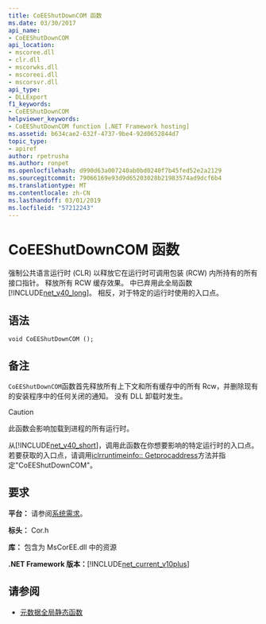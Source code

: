 ```yaml
---
title: CoEEShutDownCOM 函数
ms.date: 03/30/2017
api_name:
- CoEEShutDownCOM
api_location:
- mscoree.dll
- clr.dll
- mscorwks.dll
- mscoreei.dll
- mscorsvr.dll
api_type:
- DLLExport
f1_keywords:
- CoEEShutDownCOM
helpviewer_keywords:
- CoEEShutDownCOM function [.NET Framework hosting]
ms.assetid: b634cae2-632f-4737-9be4-92d0652844d7
topic_type:
- apiref
author: rpetrusha
ms.author: ronpet
ms.openlocfilehash: d990d63a007240ab0bd0240f7b45fed52e2a2129
ms.sourcegitcommit: 79066169e93d9d65203028b21983574ad9dcf6b4
ms.translationtype: MT
ms.contentlocale: zh-CN
ms.lasthandoff: 03/01/2019
ms.locfileid: "57212243"
---
```

# <a name="coeeshutdowncom-function"></a>CoEEShutDownCOM 函数
强制公共语言运行时 (CLR) 以释放它在运行时可调用包装 (RCW) 内所持有的所有接口指针。 释放所有 RCW 缓存效果。 中已弃用此全局函数[!INCLUDE[net_v40_long](../../../../includes/net-v40-long-md.md)]。 相反，对于特定的运行时使用的入口点。  
  
## <a name="syntax"></a>语法  
  
```  
void CoEEShutDownCOM ();  
```  
  
## <a name="remarks"></a>备注  
 `CoEEShutDownCOM`函数首先释放所有上下文和所有缓存中的所有 Rcw，并删除现有的安装程序中的任何关闭的通知。 没有 DLL 卸载时发生。  
  
> [!CAUTION]
>  此函数会影响加载到进程的所有运行时。  
  
 从[!INCLUDE[net_v40_short](../../../../includes/net-v40-short-md.md)]，调用此函数在你想要影响的特定运行时的入口点。 若要获取的入口点，请调用[iclrruntimeinfo:: Getprocaddress](../../../../docs/framework/unmanaged-api/hosting/iclrruntimeinfo-getprocaddress-method.md)方法并指定"CoEEShutDownCOM"。  
  
## <a name="requirements"></a>要求  
 **平台：** 请参阅[系统需求](../../../../docs/framework/get-started/system-requirements.md)。  
  
 **标头：** Cor.h  
  
 **库：** 包含为 MsCorEE.dll 中的资源  
  
 **.NET Framework 版本：**[!INCLUDE[net_current_v10plus](../../../../includes/net-current-v10plus-md.md)]  
  
## <a name="see-also"></a>请参阅
- [元数据全局静态函数](../../../../docs/framework/unmanaged-api/metadata/metadata-global-static-functions.md)
